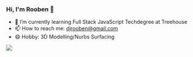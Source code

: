 ### Hi, I'm Rooben 👋
- 🌱 I’m currently learning Full Stack JavaScript Techdegree at Treehouse
- 📫 How to reach me: djrooben@gmail.com
- 😄 Hobby: 3D Modelling/Nurbs Surfacing

<img src="https://github-readme-stats.vercel.app/api?username=rooben-s&&show_icons=true&title_color=ecf4f3&icon_color=5ff4ee&text_color=d3d4d8&bg_color=1989ac">
